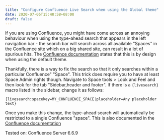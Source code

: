 ```yaml
---
title: "Configure Confluence Live Search when using the Global theme"
date: 2020-07-05T15:40:58+08:00
draft: false
---
```


If you are using Confluence, you might have come across an annoying behaviour when using the type-ahead search that appears in the left navigation bar - the search bar will search across all available "Spaces" in the Confluence site which on a big shared site, can result in a lot of spurious hits. The [Confluence documentation](https://confluence.atlassian.com/conf59/switch-to-the-default-theme-792498652.html) states that this is by design when using the default theme.

Thankfully, there is a way to fix the search so that it only searches within a particular Confluence" "Space". This trick does require you to have at least Space Admin rights though. Navigate to Space tools > Look and Feel and then look for the tab "Sidebar,header and footer". If there is a `{livesearch}` macro listed in the sidebar, change it as follows:

```shell
{livesearch:spacekey=MY_CONFLUENCE_SPACE|placeholder=Any placeholder text}
```

Once you make this change, the type-ahead search will automatically be restricted to a single Confluence "space". This is also documented in the [Confluence documentation](https://confluence.atlassian.com/doc/livesearch-macro-163415902.html)

Tested on: Confluence Server 6.6.9
